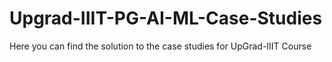 # Upgrad-IIIT-PG-AI-ML-Case-Studies
Here you can find the solution to the case studies for UpGrad-IIIT Course

